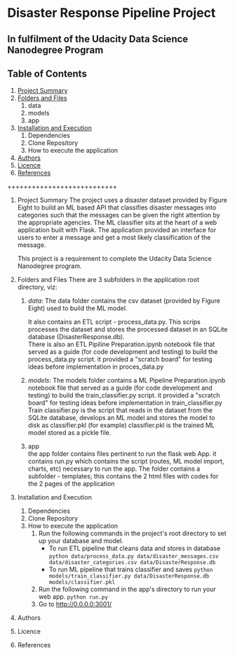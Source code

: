 # Disaster Response Pipeline Project
## In fulfilment of the Udacity Data Science Nanodegree Program

## Table of Contents
1. [Project Summary](#summary)
2. [Folders and Files](#folders_files)
	1. data 	
	2. models	
	3. app	
3. [Installation and Execution](#InstAndExec)
	1. Dependencies
	2. Clone Repository
	3. How to execute the application
4. [Authors](#Authors)
5. [Licence](#Licence)
6. [References](#References)

+++++++++++++++++++++++++++

1. Project Summary <a name="summary"></a>
	The project uses a disaster dataset provided by Figure Eight to build an ML based API that classifies disaster messages into categories such that the messages can be given the right attention by the appropriate agencies. The ML classifier sits at the heart of a web application built with Flask. The application provided an interface for users to enter a message and get a most likely classification of the message.

	This project is a requirement to complete the Udacity Data Science Nanodegree program.

2. Folders and Files <a name="folders_files"></a>
	There are 3 subfolders in the application root directory, viz:
	1. <em>data</em>:
		The data folder contains the csv dataset (provided by Figure Eight) used to build the ML model.

		It also contains an ETL script - process_data.py. This scrips processes the dataset and stores the processed dataset in an SQLite database (DisasterResponse.db).	
		There is also an ETL Pipiline Preparation.ipynb notebook file that served as a guide (for code development and testing) to build the process_data.py script. it provided a "scratch board" for testing ideas before implementation in proces_data.py
	2. <em>models</em>:
		The models folder contains a ML Pipeline Preparation.ipynb notebook file that served as a guide (for code development and testing) to build the train_classifier.py script. it provided a "scratch board" for testing ideas before implementation in train_classifier.py	
		Train classifier.py is the script that reads in the dataset from the SQLite database, develops an ML model and stores the model to disk as classifier.pkl (for example)
		classifier.pkl is the trained ML model stored as a pickle file.

	3. app	
		the app folder contains files pertinent to run the flask web App. it contains run.py which contains the script (routes, ML model import, charts, etc) necessary to run the app. 
		The folder contains a subfolder - templates; this contains the 2 html files with codes for the 2 pages of the application

3. Installation and Execution <a name="InstAndExec"></a>
	1. Dependencies
	2. Clone Repository
	3. How to execute the application
		1. Run the following commands in the project's root directory to set up your database and model.
		    - To run ETL pipeline that cleans data and stores in database
		     `python data/process_data.py data/disaster_messages.csv data/disaster_categories.csv data/DisasterResponse.db`
		    - To run ML pipeline that trains classifier and saves
		     `python models/train_classifier.py data/DisasterResponse.db models/classifier.pkl`
		2. Run the following command in the app's directory to run your web app.
		    `python run.py`
		3. Go to http://0.0.0.0:3001/


4. Authors <a name="Authors"></a>


5. Licence <a name="Licence"></a>


6. References<a name="References"></a>

